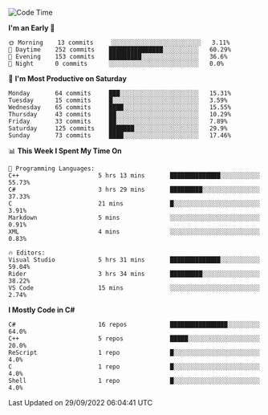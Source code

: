 <!--START_SECTION:waka-->
![Code Time](http://img.shields.io/badge/Code%20Time-832%20hrs%2054%20mins-blue)

**I'm an Early 🐤** 

```text
🌞 Morning    13 commits     ░░░░░░░░░░░░░░░░░░░░░░░░░   3.11% 
🌆 Daytime    252 commits    ███████████████░░░░░░░░░░   60.29% 
🌃 Evening    153 commits    █████████░░░░░░░░░░░░░░░░   36.6% 
🌙 Night      0 commits      ░░░░░░░░░░░░░░░░░░░░░░░░░   0.0%

```
📅 **I'm Most Productive on Saturday** 

```text
Monday       64 commits     ███░░░░░░░░░░░░░░░░░░░░░░   15.31% 
Tuesday      15 commits     █░░░░░░░░░░░░░░░░░░░░░░░░   3.59% 
Wednesday    65 commits     ████░░░░░░░░░░░░░░░░░░░░░   15.55% 
Thursday     43 commits     ██░░░░░░░░░░░░░░░░░░░░░░░   10.29% 
Friday       33 commits     ██░░░░░░░░░░░░░░░░░░░░░░░   7.89% 
Saturday     125 commits    ███████░░░░░░░░░░░░░░░░░░   29.9% 
Sunday       73 commits     ████░░░░░░░░░░░░░░░░░░░░░   17.46%

```


📊 **This Week I Spent My Time On** 

```text
💬 Programming Languages: 
C++                      5 hrs 13 mins       ██████████████░░░░░░░░░░░   55.73% 
C#                       3 hrs 29 mins       █████████░░░░░░░░░░░░░░░░   37.33% 
C                        21 mins             █░░░░░░░░░░░░░░░░░░░░░░░░   3.91% 
Markdown                 5 mins              ░░░░░░░░░░░░░░░░░░░░░░░░░   0.91% 
XML                      4 mins              ░░░░░░░░░░░░░░░░░░░░░░░░░   0.83%

🔥 Editors: 
Visual Studio            5 hrs 31 mins       ██████████████░░░░░░░░░░░   59.04% 
Rider                    3 hrs 34 mins       █████████░░░░░░░░░░░░░░░░   38.22% 
VS Code                  15 mins             ░░░░░░░░░░░░░░░░░░░░░░░░░   2.74%

```

**I Mostly Code in C#** 

```text
C#                       16 repos            ████████████████░░░░░░░░░   64.0% 
C++                      5 repos             █████░░░░░░░░░░░░░░░░░░░░   20.0% 
ReScript                 1 repo              █░░░░░░░░░░░░░░░░░░░░░░░░   4.0% 
C                        1 repo              █░░░░░░░░░░░░░░░░░░░░░░░░   4.0% 
Shell                    1 repo              █░░░░░░░░░░░░░░░░░░░░░░░░   4.0%

```



 Last Updated on 29/09/2022 06:04:41 UTC
<!--END_SECTION:waka-->
